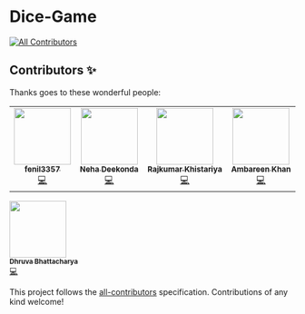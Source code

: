 # Dice-Game
<!-- ALL-CONTRIBUTORS-BADGE:START - Do not remove or modify this section -->
[![All Contributors](https://img.shields.io/badge/all_contributors-4-orange.svg?style=flat-square)](#contributors-)
<!-- ALL-CONTRIBUTORS-BADGE:END -->
## Contributors ✨

Thanks goes to these wonderful people:

<!-- ALL-CONTRIBUTORS-LIST:START - Do not remove or modify this section -->
<!-- prettier-ignore-start -->
<!-- markdownlint-disable -->
<table>
  <tr>
    <td align="center"><a href="https://github.com/fenil3357"><img src="https://avatars.githubusercontent.com/u/78013068?v=4?s=100" width="100px;" alt=""/><br /><sub><b>fenil3357</b></sub></a><br /><a href="https://github.com/Bauddhik-Geeks/Dice-Game/commits?author=fenil3357" title="Code">💻</a></td>
    <td align="center"><a href="https://github.com/Neha9849"><img src="https://avatars.githubusercontent.com/u/85057583?v=4?s=100" width="100px;" alt=""/><br /><sub><b>Neha Deekonda</b></sub></a><br /><a href="https://github.com/Bauddhik-Geeks/Dice-Game/commits?author=Neha9849" title="Code">💻</a></td>
    <td align="center"><a href="http://In process"><img src="https://avatars.githubusercontent.com/u/83064473?v=4?s=100" width="100px;" alt=""/><br /><sub><b>Rajkumar Khistariya</b></sub></a><br /><a href="https://github.com/Bauddhik-Geeks/Dice-Game/commits?author=Rajkumar-stackcoder" title="Code">💻</a></td>
    <td align="center"><a href="https://github.com/Ambareen15"><img src="https://avatars.githubusercontent.com/u/70109496?v=4?s=100" width="100px;" alt=""/><br /><sub><b>Ambareen Khan</b></sub></a><br /><a href="https://github.com/Bauddhik-Geeks/Dice-Game/commits?author=Ambareen15" title="Code">💻</a></td>
  </tr>
</table>
 <td align="center"><a href="http://dhruvabhattacharya.github.io"><img src="https://avatars.githubusercontent.com/u/71749153?v=4?s=100" width="100px;" alt=""/><br /><sub><b>Dhruva Bhattacharya </b></sub></a><br /><a href="https://github.com/Bauddhik-Geeks/Dice-Game/commits?author=dhruvaop" title="Code">💻</a></td>
  </tr>
</table>

<!-- markdownlint-restore -->
<!-- prettier-ignore-end -->

<!-- ALL-CONTRIBUTORS-LIST:END -->

This project follows the [all-contributors](https://github.com/all-contributors/all-contributors) specification. Contributions of any kind welcome!
